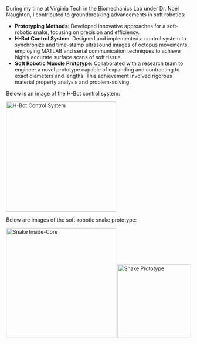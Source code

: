 During my time at Virginia Tech in the Biomechanics Lab under Dr. Noel Naughton, I contributed to groundbreaking advancements in soft robotics:

- **Prototyping Methods**: Developed innovative approaches for a soft-robotic snake, focusing on precision and efficiency.
- **H-Bot Control System**: Designed and implemented a control system to synchronize and time-stamp ultrasound images of octopus movements, employing MATLAB and serial communication techniques to achieve highly accurate surface scans of soft tissue.
- **Soft Robotic Muscle Prototype**: Collaborated with a research team to engineer a novel prototype capable of expanding and contracting to exact diameters and lengths. This achievement involved rigorous material property analysis and problem-solving.

Below is an image of the H-Bot control system:

<img src="https://github.com/user-attachments/assets/a4e390ac-45d0-4779-a1ff-93fd03fab4b8" alt="H-Bot Control System" width="300px">

Below are images of the soft-robotic snake prototype:

<img src="https://github.com/user-attachments/assets/90475b4f-2657-49d9-ba38-54d53992b05e" alt="Snake Inside-Core" width="300px">

<img src="https://github.com/user-attachments/assets/05139e00-f56f-4702-8a57-734617ed7934" alt="Snake Prototype" width="200px">
